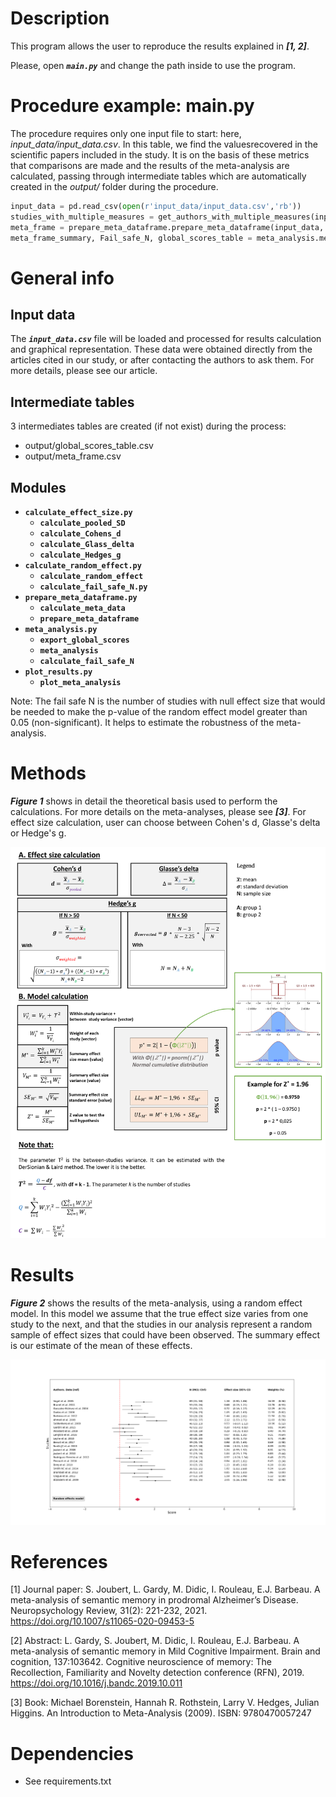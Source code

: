 # Description
This program allows the user to reproduce the results explained in _**[1, 2]**_.

Please, open _**`main.py`**_ and change the path inside to use the program.

# Procedure example: main.py
The procedure requires only one input file to start: here, *input_data/input_data.csv*. In this table, we find the values ​​recovered in the scientific papers included in the study. It is on the basis of these metrics that comparisons are made and the results of the meta-analysis are calculated, passing through intermediate tables which are automatically created in the *output/* folder during the procedure.

```python
input_data = pd.read_csv(open(r'input_data/input_data.csv','rb'))
studies_with_multiple_measures = get_authors_with_multiple_measures(input_data)
meta_frame = prepare_meta_dataframe.prepare_meta_dataframe(input_data, studies_with_multiple_measures)
meta_frame_summary, Fail_safe_N, global_scores_table = meta_analysis.meta_analysis(meta_frame)
```

# General info

## Input data
The _**`input_data.csv`**_ file will be loaded and processed for results calculation and graphical representation. These data were obtained directly from the articles cited in our study, or after contacting the authors to ask them. For more details, please see our article.

## Intermediate tables
3 intermediates tables are created (if not exist) during the process:
- output/global_scores_table.csv
- output/meta_frame.csv

## Modules
- **`calculate_effect_size.py`**
    - **`calculate_pooled_SD`**
    - **`calculate_Cohens_d`**
    - **`calculate_Glass_delta`**
    - **`calculate_Hedges_g`**
- **`calculate_random_effect.py`**
    - **`calculate_random_effect`**
    - **`calculate_fail_safe_N.py`**
- **`prepare_meta_dataframe.py`**
    - **`calculate_meta_data`**
    - **`prepare_meta_dataframe`**
- **`meta_analysis.py`**
    - **`export_global_scores`**
    - **`meta_analysis`**
    - **`calculate_fail_safe_N`**
- **`plot_results.py`**
    - **`plot_meta_analysis`**

Note: The fail safe N is the number of studies with null effect size that would be needed to make the p-value of the random effect model greater than 0.05 (non-significant). It helps to estimate the robustness of the meta-analysis.

# Methods
_**Figure 1**_ shows in detail the theoretical basis used to perform the calculations. For more details on the meta-analyses, please see _**[3]**_. For effect size calculation, user can choose between Cohen's d, Glasse's delta or Hedge's g.

![](illustrations/Methods.png)

# Results
_**Figure 2**_ shows the results of the meta-analysis, using a random effect model. In this model we assume that the true effect size varies from one study to the next, and that the studies in our analysis represent a random sample of effect sizes that could have been observed. The summary effect is our estimate of the mean of these effects.

![](illustrations/Results.png)

# References
[1] Journal paper: S. Joubert, L. Gardy, M. Didic, I. Rouleau, E.J. Barbeau. A meta-analysis of semantic memory in prodromal Alzheimer’s Disease. Neuropsychology Review, 31(2): 221-232, 2021. https://doi.org/10.1007/s11065-020-09453-5

[2] Abstract: L. Gardy, S. Joubert, M. Didic, I. Rouleau, E.J. Barbeau. A meta-analysis of semantic memory in Mild Cognitive Impairment. Brain and cognition, 137:103642. Cognitive neuroscience of memory: The Recollection, Familiarity and Novelty detection conference (RFN), 2019. https://doi.org/10.1016/j.bandc.2019.10.011

[3] Book: Michael Borenstein, Hannah R. Rothstein, Larry V. Hedges, Julian Higgins. An Introduction to Meta-Analysis (2009). ISBN: 9780470057247

# Dependencies
- See requirements.txt
